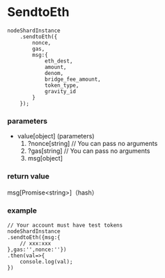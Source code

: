 # SendtoEth

```
nodeShardInstance
    .sendtoEth({
        nonce,
        gas,
        msg:{
            eth_dest, 
            amount, 
            denom, 
            bridge_fee_amount, 
            token_type,
            gravity_id
        }
    });
```

### **parameters**

* value\[object] (parameters)
  1. ?nonce\[string]  // You can pass no arguments
  2. ?gas\[string] // You can pass no arguments
  3. msg\[object]

### return value

msg\[Promise\<string>]（hash）

### example

```
// Your account must have test tokens
nodeShardInstance
.sendtoEth({msg:{
    // xxx:xxx
},gas:'',nonce:''})
.then(val=>{
    console.log(val);
})
```


